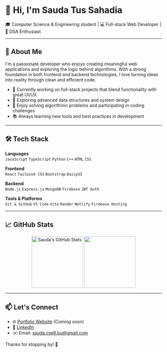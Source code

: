 # 👋 Hi, I'm Sauda Tus Sahadia

🎓 Computer Science & Engineering student | 💻 Full-stack Web Developer | 🧠 DSA Enthusiast

---

## 🚀 About Me

I'm a passionate developer who enjoys creating meaningful web applications and exploring the logic behind algorithms. With a strong foundation in both frontend and backend technologies, I love turning ideas into reality through clean and efficient code.

- 🔭 Currently working on full-stack projects that blend functionality with great UI/UX  
- 🌱 Exploring advanced data structures and system design  
- 🧩 Enjoy solving algorithmic problems and participating in coding challenges  
- 📚 Always learning new tools and best practices in development

---

## 🛠️ Tech Stack

**Languages**  
`JavaScript` `TypeScript` `Python` `C++` `HTML` `CSS`

**Frontend**  
`React` `Tailwind CSS` `Bootstrap` `DaisyUI`

**Backend**  
`Node.js` `Express.js` `MongoDB` `Firebase` `JWT Auth`

**Tools & Platforms**  
`Git & GitHub` `VS Code` `Vite` `Render` `Netlify` `Firebase Hosting`

---

## 📈 GitHub Stats

<p align="center">
  <img src="https://github-readme-stats.vercel.app/api?username=Sauda001&show_icons=true&theme=github_dark&hide_title=false&hide_border=true" alt="Sauda's GitHub Stats" height="165" />
  <img src="https://github-readme-streak-stats.herokuapp.com/?user=Sauda001&theme=github-dark&hide_border=true" height="165" />
</p>

---

## 📫 Let's Connect

- 🌐 [Portfolio Website](#) *(Coming soon)*  
- 💼 [LinkedIn](#)  
- ✉️ Email: sauda.cse8.bu@gmail.com

Thanks for stopping by! 🌟  

